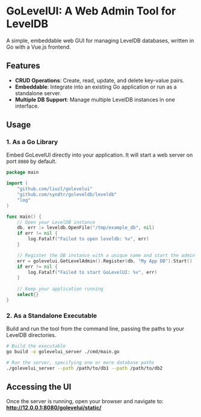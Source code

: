 # GoLevelUI: A Web Admin Tool for LevelDB

A simple, embeddable web GUI for managing LevelDB databases, written in Go with a Vue.js frontend.

## Features

-   **CRUD Operations**: Create, read, update, and delete key-value pairs.
-   **Embeddable**: Integrate into an existing Go application or run as a standalone server.
-   **Multiple DB Support**: Manage multiple LevelDB instances in one interface.

## Usage

### 1. As a Go Library

Embed GoLevelUI directly into your application. It will start a web server on port `8080` by default.

```go
package main

import (
	"github.com/liuzl/golevelui"
	"github.com/syndtr/goleveldb/leveldb"
	"log"
)

func main() {
	// Open your LevelDB instance
	db, err := leveldb.OpenFile("/tmp/example_db", nil)
	if err != nil {
		log.Fatalf("Failed to open leveldb: %v", err)
	}

	// Register the DB instance with a unique name and start the admin server
	err = golevelui.GetLevelAdmin().Register(db, "My App DB").Start()
	if err != nil {
		log.Fatalf("Failed to start GoLevelUI: %v", err)
	}
	
	// Keep your application running
	select{}
}
```

### 2. As a Standalone Executable

Build and run the tool from the command line, passing the paths to your LevelDB directories.

```bash
# Build the executable
go build -o golevelui_server ./cmd/main.go

# Run the server, specifying one or more database paths
./golevelui_server --path /path/to/db1 --path /path/to/db2
```

## Accessing the UI

Once the server is running, open your browser and navigate to:
**http://12.0.0.1:8080/golevelui/static/**